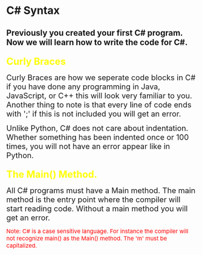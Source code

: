 # C# Syntax

## Previously you created your first C# program. Now we will learn how to write the code for C#.

### <span style = "font-size:25px; color:yellow">Curly Braces</span>

<span style = "font-size:20px">Curly Braces are how we seperate code blocks in C# if you have done any programming in Java, JavaScript, or C++ this will look very familiar to you. Another thing to note is that every line of code ends with ';' if this is not included you will get an error.</span>

<span style = "font-size:20px">Unlike Python, C# does not care about indentation. Whether something has been indented once or 100 times, you will not have an error appear like in Python.</span>

### <span style = "font-size:25px; color:yellow">The Main() Method.</span>

<span style = "font-size:20px">All C# programs must have a Main method. The main method is the entry point where the compiler will start reading code. Without a main method you will get an error.</span>

<span style = "font-size:15px; color:red">Note: C# is a case sensitive language. For instance the compiler will not recognize main() as the Main() method. The 'm' must be capitalized.</span>



